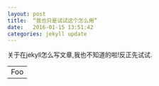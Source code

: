 ```yaml
---
layout: post
title:  “我也只是试试这个怎么用”
date:   2016-01-15 13:51:42
categories: jekyll update
---
```

关于在jekyll怎么写文章,我也不知道的啦!反正先试试.
<table>
    <tr>
        <td>Foo</td>
    </tr>
</table>